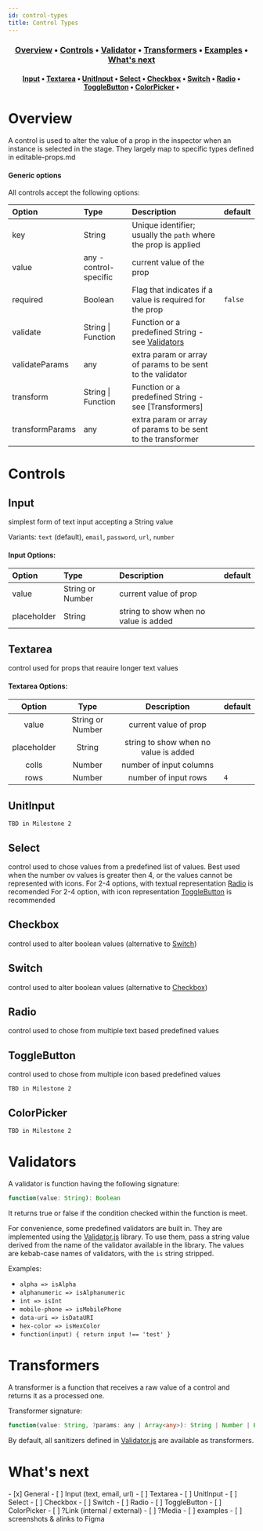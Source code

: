```yaml
---
id: control-types
title: Control Types
---
```


<h3 align="center">
  <a href="#overview">Overview</a>
  <span> • </span>
  <a href="#controls">Controls</a>
  <span> • </span>
  <a href="#validators">Validator</a>
  <span> • </span>
  <a href="#transformers">Transformers</a>
  <span> • </span>
  <a href="#examples">Examples</a>
  <span> • </span>
  <a href="#whats-next">What's next</a>
</h3>
<h4 align="center">
 <a href="#input">Input</a>
  <span> • </span>
  <a href="#textarea">Textarea</a>
  <span> • </span>
  <a href="#unitinput">UnitInput</a>
  <span> • </span>
  <a href="#select">Select</a>
  <span> • </span>
  <a href="#checkbox">Checkbox</a>
  <span> • </span>
  <a href="#switch">Switch</a>
  <span> • </span>
  <a href="#radio">Radio</a>
  <span> • </span>
  <a href="#togglebutton">ToggleButton</a>
  <span> • </span>
  <a href="#colorpicker">ColorPicker</a>
  <span> • </span>
</h4>

# Overview

A control is used to alter the value of a prop in the inspector when an instance is selected in the stage.
They largely map to specific types defined in editable-props.md

#### Generic options

All controls accept the following options:

| Option                                         | Type                                                  | Description                                                                                    | default |
| :--------------------------------------------- | :---------------------------------------------------- | :--------------------------------------------------------------------------------------------- | ------- |
| <span class="prop-name">key</span>             | <span class="prop-type">String</span>                 | <span class="prop-desc">Unique identifier; usually the `path` where the prop is applied</span> |         |
| <span class="prop-name">value</span>           | <span class="prop-type">any - control-specific</span> | <span class="prop-desc">current value of the prop</span>                                       |         |
| <span class="prop-name">required</span>        | <span class="prop-type">Boolean</span>                | <span class="prop-desc">Flag that indicates if a value is required for the prop</span>         | `false` |
| <span class="prop-name">validate</span>        | <span class="prop-type">String &#124; Function</span> | <span class="prop-desc">Function or a predefined String - see [Validators](#validtors)</span>  |         |
| <span class="prop-name">validateParams</span>  | <span class="prop-type">any</span>                    | <span class="prop-desc">extra param or array of params to be sent to the validator</span>      |         |
| <span class="prop-name">transform</span>       | <span class="prop-type">String &#124; Function</span> | <span class="prop-desc">Function or a predefined String - see [Transformers]</span>            |         |
| <span class="prop-name">transformParams</span> | <span class="prop-type">any</span>                    | <span class="prop-desc">extra param or array of params to be sent to the transformer</span>    |         |

# Controls

## Input

simplest form of text input accepting a String value

Variants: `text` (default), `email`, `password`, `url`, `number`

#### Input Options:

| Option                                     | Type                                            | Description                                                          | default |
| :----------------------------------------- | :---------------------------------------------- | :------------------------------------------------------------------- | ------- |
| <span class="prop-name">value</span>       | <span class="prop-type">String or Number</span> | <span class="prop-desc">current value of prop</span>                 |         |
| <span class="prop-name">placeholder</span> | <span class="prop-type">String</span>           | <span class="prop-desc">string to show when no value is added</span> |         |

## Textarea

control used for props that reauire longer text values

#### Textarea Options:

|                   Option                   |                      Type                       |                             Description                              | default |
| :----------------------------------------: | :---------------------------------------------: | :------------------------------------------------------------------: | ------- |
|    <span class="prop-name">value</span>    | <span class="prop-type">String or Number</span> |         <span class="prop-desc">current value of prop</span>         |         |
| <span class="prop-name">placeholder</span> |      <span class="prop-type">String</span>      | <span class="prop-desc">string to show when no value is added</span> |         |
|    <span class="prop-name">colls</span>    |      <span class="prop-type">Number</span>      |        <span class="prop-desc">number of input columns</span>        |         |
|    <span class="prop-name">rows</span>     |      <span class="prop-type">Number</span>      |         <span class="prop-desc">number of input rows</span>          | `4`     |

## UnitInput

`TBD in Milestone 2`

## Select

control used to chose values from a predefined list of values.
Best used when the number ov values is greater then 4, or the values cannot be represented with icons.
For 2-4 options, with textual representation [Radio](#radio) is recomended
For 2-4 option, with icon representation [ToggleButton](#togglebutton) is recommended

## Checkbox

control used to alter boolean values (alternative to [Switch](#switch))

## Switch

control used to alter boolean values (alternative to [Checkbox](#checkbox))

## Radio

control used to chose from multiple text based predefined values

## ToggleButton

control used to chose from multiple icon based predefined values

`TBD in Milestone 2`

## ColorPicker

`TBD in Milestone 2`

# Validators

A validator is function having the following signature:

```typescript
function(value: String): Boolean
```

It returns true or false if the condition checked within the function is meet.

For convenience, some predefined validators are built in. They are implemented using the [Validator.js](https://github.com/validatorjs/validator.js) library.
To use them, pass a string value derived from the name of the validator available in the library.
The values are kebab-case names of validators, with the `is` string stripped.

Examples:

- `alpha => isAlpha`
- `alphanumeric => isAlphanumeric`
- `int => isInt`
- `mobile-phone => isMobilePhone`
- `data-uri => isDataURI`
- `hex-color => isHexColor`
- `function(input) { return input !== 'test' }`

# Transformers

A transformer is a function that receives a raw value of a control and returns it as a processed one.

Transformer signature:

```typescript
function(value: String, ?params: any | Array<any>): String | Number | Boolean | Object | null
```

By default, all sanitizers defined in [Validator.js](https://github.com/validatorjs/validator.js#sanitizers) are available as transformers.

# What's next

<p id="next">
  - [x] General
  - [ ] Input (text, email, url)
  - [ ] Textarea
  - [ ] UnitInput
  - [ ] Select
  - [ ] Checkbox
  - [ ] Switch
  - [ ] Radio
  - [ ] ToggleButton
  - [ ] ColorPicker
  - [ ] ?Link (internal / external)
  - [ ] ?Media
  - [ ] examples
  - [ ] screenshots & alinks to Figma
</p>
